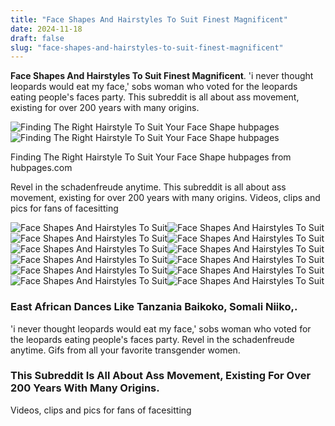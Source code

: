 ```yaml
---
title: "Face Shapes And Hairstyles To Suit Finest Magnificent"
date: 2024-11-18
draft: false
slug: "face-shapes-and-hairstyles-to-suit-finest-magnificent" 
---
```


**Face Shapes And Hairstyles To Suit Finest Magnificent**. 'i never thought leopards would eat my face,' sobs woman who voted for the leopards eating people's faces party. This subreddit is all about ass movement, existing for over 200 years with many origins.

![Finding The Right Hairstyle To Suit Your Face Shape hubpages](https://usercontent1.hubstatic.com/13062588_f520.jpg)![Finding The Right Hairstyle To Suit Your Face Shape hubpages](https://usercontent1.hubstatic.com/13062588_f520.jpg)

Finding The Right Hairstyle To Suit Your Face Shape hubpages from hubpages.com

Revel in the schadenfreude anytime. This subreddit is all about ass movement, existing for over 200 years with many origins. Videos, clips and pics for fans of facesitting

![Face Shapes And Hairstyles To Suit ](https://i.pinimg.com/736x/3d/49/a1/3d49a152a311201301b4965b04d734bc.jpg " How to Find the Right Hairstyle to Suit Your Face Shape Oval face")![Face Shapes And Hairstyles To Suit ](https://usercontent2.hubstatic.com/13061611_f520.jpg " Finding The Right Hairstyle To Suit Your Face Shape hubpages")![Face Shapes And Hairstyles To Suit ](https://cdn.yello.link/academysalons/files/2019/01/Academy-Salons-Face-Shape-862x600.jpg " Hairstyles to Suit Different Face Shapes Academy Salons")![Face Shapes And Hairstyles To Suit ](https://images.saymedia-content.com/.image/t_share/MTkwODE2MDg5NzY3MTU5Mzc3/httphubpagescomhubfind-the-most-flattering-haircut-and-style-for-your-face.jpg " How to Find the Right Hairstyle to Suit Your Face Shape HubPages")![Face Shapes And Hairstyles To Suit ](https://i.pinimg.com/originals/55/73/bd/5573bdca99f5e50178d167ec06acff3e.jpg " Hairstyles for face shapes Artofit")![Face Shapes And Hairstyles To Suit ](https://i.pinimg.com/originals/0a/ca/09/0aca09fd14e01040df6bdc2d80279d25.jpg " Names of Different facial shapes Different type of hairstyles that")![Face Shapes And Hairstyles To Suit ](https://hairstylesweekly.com/images/2015/04/Hairstyles-forFace-Shapes.jpg " Need to Know Which Hairstyle Suits Your Face Shape Best Hairstyles Weekly")![Face Shapes And Hairstyles To Suit ](https://i.pinimg.com/originals/ea/ed/df/eaeddf3c895cbe6e3086cb70d79c1637.png " The ultimate guide to hairstyles for round faces Artofit")![Face Shapes And Hairstyles To Suit ](https://i.pinimg.com/originals/93/c8/1d/93c81d61235a6d42ecabdd7ef37d10b1.png " Choosing hairstyles that suit face shapes Artofit")![Face Shapes And Hairstyles To Suit ](https://stylesatlife.com/wp-content/uploads/2020/04/Different-Hairstyles-for-Face-Shapes-Fea.jpg " 15 Best Hairstyles for Your Face Shape and How to Style It Styles At Life")![Face Shapes And Hairstyles To Suit ](https://usercontent1.hubstatic.com/13062588_f520.jpg " Finding The Right Hairstyle To Suit Your Face Shape hubpages")![Face Shapes And Hairstyles To Suit ](https://usercontent1.hubstatic.com/13061608_f520.jpg " Finding the Right Hairstyle to Suit Your Face Shape HubPages")

### East African Dances Like Tanzania Baikoko, Somali Niiko,.

'i never thought leopards would eat my face,' sobs woman who voted for the leopards eating people's faces party. Revel in the schadenfreude anytime. Gifs from all your favorite transgender women.

### This Subreddit Is All About Ass Movement, Existing For Over 200 Years With Many Origins.

Videos, clips and pics for fans of facesitting